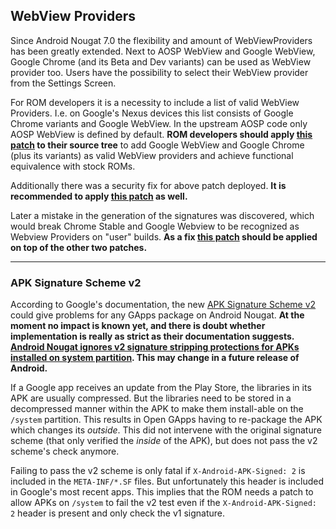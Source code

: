 ## WebView Providers
Since Android Nougat 7.0 the flexibility and amount of WebViewProviders has been greatly extended. Next to AOSP WebView and Google WebView, Google Chrome (and its Beta and Dev variants) can be used as WebView provider too. Users have the possibility to select their WebView provider from the Settings Screen.

For ROM developers it is a necessity to include a list of valid WebView Providers. I.e. on Google's Nexus devices this list consists of Google Chrome variants and Google WebView.
In the upstream AOSP code only AOSP WebView is defined by default. **ROM developers should apply [this patch](https://github.com/AOSPA/android_frameworks_base/commit/d36582165d4694da101cc65755af0841d443c80e) to their source tree** to add Google WebView and Google Chrome (plus its variants) as valid WebView providers and achieve functional equivalence with stock ROMs.

Additionally there was a security fix for above patch deployed. **It is recommended to apply [this patch](https://github.com/AOSPA/android_frameworks_base/commit/b70f5994464cf6b3b29cedcc4efdd73807a27b0f) as well.**

Later a mistake in the generation of the signatures was discovered, which would break Chrome Stable and Google Webview to be recognized as Webview Providers on "user" builds. **As a fix [this patch](https://github.com/AOSPA/android_frameworks_base/commit/0b18d8bac487a367f6a1d985fd72dc4582f8ddaa) should be applied on top of the other two patches.**

***

### APK Signature Scheme v2
According to Google's documentation, the new [APK Signature Scheme v2](https://source.android.com/security/apksigning/v2.html) could give problems for any GApps package on Android Nougat.
**At the moment no impact is known yet, and there is doubt whether implementation is really as strict as their documentation suggests. [Android Nougat ignores v2 signature stripping protections for APKs installed on system partition](https://android.googlesource.com/platform/frameworks/base/+/nougat-release/core/java/android/content/pm/PackageParser.java#1204). This may change in a future release of Android.**

If a Google app receives an update from the Play Store, the libraries in its APK are usually compressed. But the libraries need to be stored in a decompressed manner within the APK to make them install-able on the `/system` partition. This results in Open GApps having to re-package the APK which changes its *outside*. This did not intervene with the original signature scheme (that only verified the *inside* of the APK), but does not pass the v2 scheme's check anymore.

Failing to pass the v2 scheme is only fatal if `X-Android-APK-Signed: 2` is included in the `META-INF/*.SF` files. But unfortunately this header is included in Google's most recent apps.
This implies that the ROM needs a patch to allow APKs on `/system` to fail the v2 test even if the `X-Android-APK-Signed: 2` header is present and only check the v1 signature.